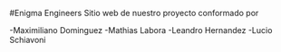 #Enigma Engineers
Sitio web de nuestro proyecto conformado por 


-Maximiliano Dominguez 
-Mathias Labora 
-Leandro Hernandez
-Lucio Schiavoni 


